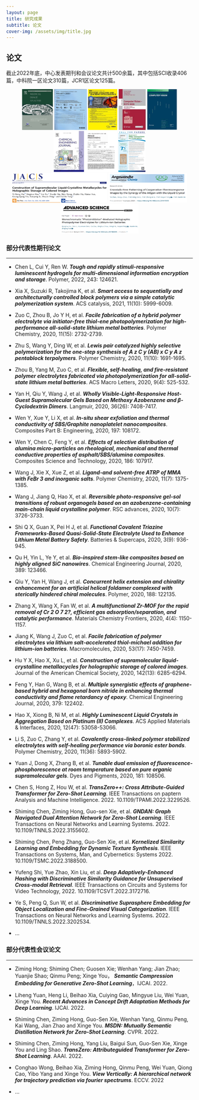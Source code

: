 ```yaml
---
layout: page
title: 研究成果
subtitle: 论文
cover-img: /assets/img/title.jpg
---
```

<!--
 * @Author: Conghao Wong
 * @Date: 2023-03-08 19:13:03
 * @LastEditors: Conghao Wong
 * @LastEditTime: 2023-03-13 10:16:01
 * @Description: file content
 * @Github: https://cocoon2wong.github.io
 * Copyright 2023 Conghao Wong, All Rights Reserved.
-->

<link rel="stylesheet" type="text/css" href="/assets/css/user.css">

## 论文

截止2022年底，中心发表期刊和会议论文共计500余篇，其中包括SCI收录406篇，中科院一区论文310篇，JCR1区论文125篇。

<div align="center">
    <img style="height: 110px" src="/assets/img/contributions/pap1.jpg">
    <img style="height: 110px" src="/assets/img/contributions/pap2.png">
    <img style="height: 110px" src="/assets/img/contributions/pap3.png">
    <img style="height: 110px" src="/assets/img/contributions/pap4.png">
    <img style="height: 110px" src="/assets/img/contributions/pap5.png">
    <img style="height: 110px" src="/assets/img/contributions/pap6.png">
    <img style="height: 110px" src="/assets/img/contributions/pap7.png">
    <img style="height: 110px" src="/assets/img/contributions/pap8.png">
    <img style="height: 80px" src="/assets/img/contributions/pap9.png">
    <img style="height: 80px" src="/assets/img/contributions/pap10.png">
    <img style="height: 80px" src="/assets/img/contributions/pap11.png">
</div>

### 部分代表性期刊论文

---

- Chen L, Cui Y, Ren W. ***Tough and rapidly stimuli-responsive luminescent hydrogels for multi-dimensional information encryption and storage***. Polymer, 2022, 243: 124621.

- Xia X, Suzuki R, Takojima K, et al. ***Smart access to sequentially and architecturally controlled block polymers via a simple catalytic polymerization system***. ACS catalysis, 2021, 11(10): 5999-6009.

- Zuo C, Zhou B, Jo Y H, et al. ***Facile fabrication of a hybrid polymer electrolyte via initiator-free thiol-ene photopolymerization for high-performance all-solid-state lithium metal batteries***. Polymer Chemistry, 2020, 11(15): 2732-2739.

- Zhu S, Wang Y, Ding W, et al. ***Lewis pair catalyzed highly selective polymerization for the one-step synthesis of A z C y (AB) x C y A z pentablock terpolymers***. Polymer Chemistry, 2020, 11(10): 1691-1695.

- Zhou B, Yang M, Zuo C, et al. ***Flexible, self-healing, and fire-resistant polymer electrolytes fabricated via photopolymerization for all-solid-state lithium metal batteries***. ACS Macro Letters, 2020, 9(4): 525-532.

- Yan H, Qiu Y, Wang J, et al. ***Wholly Visible-Light-Responsive Host-Guest Supramolecular Gels Based on Methoxy Azobenzene and β-Cyclodextrin Dimers***. Langmuir, 2020, 36(26): 7408-7417.

- Wen Y, Xue Y, Li X, et al. ***In-situ shear exfoliation and thermal conductivity of SBS/Graphite nanoplatelet nanocomposites***. Composites Part B: Engineering, 2020, 197: 108172.

- Wen Y, Chen C, Feng Y, et al. ***Effects of selective distribution of alumina micro-particles on rheological, mechanical and thermal conductive properties of asphalt/SBS/alumina composites***. Composites Science and Technology, 2020, 186: 107917.

- Wang J, Xie X, Xue Z, et al. ***Ligand-and solvent-free ATRP of MMA with FeBr 3 and inorganic salts***. Polymer Chemistry, 2020, 11(7): 1375-1385.

- Wang J, Jiang Q, Hao X, et al. ***Reversible photo-responsive gel-sol transitions of robust organogels based on an azobenzene-containing main-chain liquid crystalline polymer***. RSC advances, 2020, 10(7): 3726-3733.

- Shi Q X, Guan X, Pei H J, et al. ***Functional Covalent Triazine Frameworks‐Based Quasi‐Solid‐State Electrolyte Used to Enhance Lithium Metal Battery Safety***. Batteries & Supercaps, 2020, 3(9): 936-945.

- Qu H, Yin L, Ye Y, et al. ***Bio-inspired stem-like composites based on highly aligned SiC nanowires***. Chemical Engineering Journal, 2020, 389: 123466.

- Qiu Y, Yan H, Wang J, et al. ***Concurrent helix extension and chirality enhancement for an artificial helical foldamer complexed with sterically hindered chiral molecules***. Polymer, 2020, 188: 122135.

- Zhang X, Wang X, Fan W, et al. ***A multifunctional Zr-MOF for the rapid removal of Cr 2 O 7 2?, efficient gas adsorption/separation, and catalytic performance***. Materials Chemistry Frontiers, 2020, 4(4): 1150-1157.

- Jiang K, Wang J, Zuo C, et al. ***Facile fabrication of polymer electrolytes via lithium salt-accelerated thiol-michael addition for lithium-ion batteries***. Macromolecules, 2020, 53(17): 7450-7459.

- Hu Y X, Hao X, Xu L, et al. ***Construction of supramolecular liquid-crystalline metallacycles for holographic storage of colored images***. Journal of the American Chemical Society, 2020, 142(13): 6285-6294.

- Feng Y, Han G, Wang B, et al. ***Multiple synergistic effects of graphene-based hybrid and hexagonal born nitride in enhancing thermal conductivity and flame retardancy of epoxy***. Chemical Engineering Journal, 2020, 379: 122402.

- Hao X, Xiong B, Ni M, et al. ***Highly Luminescent Liquid Crystals in Aggregation Based on Platinum (II) Complexes***. ACS Applied Materials & Interfaces, 2020, 12(47): 53058-53066.

- Li S, Zuo C, Zhang Y, et al. ***Covalently cross-linked polymer stabilized electrolytes with self-healing performance via boronic ester bonds***. Polymer Chemistry, 2020, 11(36): 5893-5902.

- Yuan J, Dong X, Zhang B, et al. ***Tunable dual emission of fluorescence-phosphorescence at room temperature based on pure organic supramolecular gels***. Dyes and Pigments, 2020, 181: 108506.

- Chen S, Hong Z, Hou W, et al. ***TransZero++: Cross Attribute-Guided Transformer for Zero-Shot Learning***. IEEE Transactions on paptern Analysis and Machine Intelligence. 2022. 10.1109/TPAMI.2022.3229526.

- Shiming Chen, Ziming Hong, Guo-sen Xie, et al. ***GNDAN: Graph Navigated Dual Attention Network for Zero-Shot Learning***. IEEE Transactions on Neural Networks and Learning Systems. 2022. 10.1109/TNNLS.2022.3155602.

- Shiming Chen, Peng Zhang, Guo-Sen Xie, et al. ***Kernelized Similarity Learning and Embedding for Dynamic Texture Synthesis***. IEEE Transactions on Systems, Man, and Cybernetics: Systems 2022. 10.1109/TSMC.2022.3188500.

- Yufeng Shi, Yue Zhao, Xin Liu, et al. ***Deep Adaptively-Enhanced Hashing with Discriminative Similarity Guidance for Unsupervised Cross-modal Retrieval***. IEEE Transactions on Circuits and Systems for Video Technology, 2022. 10.1109/TCSVT.2022.3172716.

- Ye S, Peng Q, Sun W, et al. ***Discriminative Suprasphere Embedding for Object Localization and Fine-Grained Visual Categorization***. IEEE Transactions on Neural Networks and Learning Systems. 2022. 10.1109/TNNLS.2022.3202534.


- ...

### 部分代表性会议论文

---


- Ziming Hong; Shiming Chen; Guosen Xie; Wenhan Yang; Jian Zhao; Yuanjie Shao; Qinmu Peng; Xinge You， ***Semantic Compression Embedding for Generative Zero-Shot Learning***，IJCAI. 2022.

- Liheng Yuan, Heng Li, Beihao Xia, Cuiying Gao, Mingyue Liu, Wei Yuan, Xinge You. ***Recent Advances in Concept Drift Adaptation Methods for Deep Learning***. IJCAI. 2022. 

- Shiming Chen, Ziming Hong, Guo-Sen Xie, Wenhan Yang, Qinmu Peng, Kai Wang, Jian Zhao and Xinge You. ***MSDN: Mutually Semantic Distillation Network for Zero-Shot Learning***. CVPR. 2022. 

- Shiming Chen, Ziming Hong, Yang Liu, Baigui Sun, Guo-Sen Xie, Xinge You and Ling Shao. ***TransZero: Attributeguided Transformer for Zero-Shot Learning***. AAAI. 2022.

- Conghao Wong, Beihao Xia, Ziming Hong, Qinmu Peng, Wei Yuan, Qiong Cao, Yibo Yang and Xinge You. ***View Vertically: A hierarchical network for trajectory prediction via fourier spectrums***. ECCV. 2022

- ...
